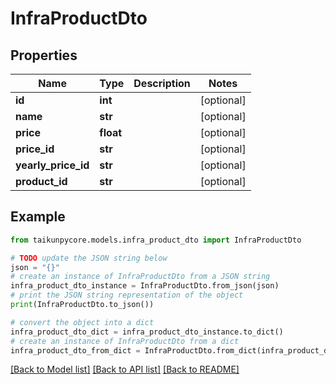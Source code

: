 # InfraProductDto


## Properties

Name | Type | Description | Notes
------------ | ------------- | ------------- | -------------
**id** | **int** |  | [optional] 
**name** | **str** |  | [optional] 
**price** | **float** |  | [optional] 
**price_id** | **str** |  | [optional] 
**yearly_price_id** | **str** |  | [optional] 
**product_id** | **str** |  | [optional] 

## Example

```python
from taikunpycore.models.infra_product_dto import InfraProductDto

# TODO update the JSON string below
json = "{}"
# create an instance of InfraProductDto from a JSON string
infra_product_dto_instance = InfraProductDto.from_json(json)
# print the JSON string representation of the object
print(InfraProductDto.to_json())

# convert the object into a dict
infra_product_dto_dict = infra_product_dto_instance.to_dict()
# create an instance of InfraProductDto from a dict
infra_product_dto_from_dict = InfraProductDto.from_dict(infra_product_dto_dict)
```
[[Back to Model list]](../README.md#documentation-for-models) [[Back to API list]](../README.md#documentation-for-api-endpoints) [[Back to README]](../README.md)


